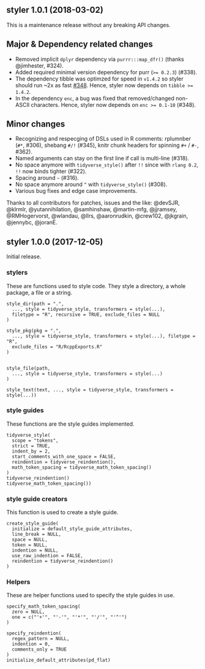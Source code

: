 ## styler 1.0.1 (2018-03-02)

This is a maintenance release without any breaking API changes.

## Major & Dependency related changes

* Removed implicit `dplyr` dependency via `purrr:::map_dfr()` (thanks 
  @jimhester, #324).
* Added required minimal version dependency for purr (`>= 0.2.3`) (#338).
* The dependency tibble was optimzed for speed in `v1.4.2` so styler should run 
  ~2x as fast [#348](https://github.com/tidyverse/tibble/pull/348). Hence, 
  styler now depends on `tibble >= 1.4.2`.
* In the dependency `enc`, a bug was fixed that removed/changed non-ASCII 
  characters. Hence, styler now depends on `enc >= 0.1-10` (#348).

## Minor changes

* Recognizing and respecging of DSLs used in R comments: rplumnber (`#*`, #306), 
  shebang `#/!` (#345), knitr chunk headers for spinning `#+` / `#-`, #362).
* Named arguments can stay on the first line if call is multi-line (#318).
* No space anymore with `tidyverse_style()` after `!!` since with `rlang 0.2`, 
  `!!` now binds tighter (#322).
* Spacing around `~` (#316).
* No space anymore around `^` with `tidyverse_style()` (#308).
* Various bug fixes and edge case improvements.

Thanks to all contributors for patches, issues and the like: 
@devSJR, @klrmlr, @yutannihilation, @samhinshaw, @martin-mfg, @jjramsey, 
@RMHogervorst, @wlandau, @llrs, @aaronrudkin, @crew102, @jkgrain, @jennybc, 
@joranE.

## styler 1.0.0 (2017-12-05)

Initial release.

### stylers
These are functions used to style code. They style a directory, a whole package,
a file or a string.
```
style_dir(path = ".", 
  ..., style = tidyverse_style, transformers = style(...), 
  filetype = "R", recursive = TRUE, exclude_files = NULL
)

style_pkg(pkg = ".", 
  ..., style = tidyverse_style, transformers = style(...), filetype = "R", 
  exclude_files = "R/RcppExports.R"
)


style_file(path, 
  ..., style = tidyverse_style, transformers = style(...)
)

style_text(text, ..., style = tidyverse_style, transformers = style(...))
```

### style guides
These functions are the style guides implemented.
```
tidyverse_style(
  scope = "tokens", 
  strict = TRUE, 
  indent_by = 2, 
  start_comments_with_one_space = FALSE, 
  reindention = tidyverse_reindention(), 
  math_token_spacing = tidyverse_math_token_spacing()
)
tidyverse_reindention()
tidyverse_math_token_spacing())
```

### style guide creators
This function is used to create a style guide.
```
create_style_guide(
  initialize = default_style_guide_attributes, 
  line_break = NULL, 
  space = NULL, 
  token = NULL, 
  indention = NULL, 
  use_raw_indention = FALSE, 
  reindention = tidyverse_reindention()
)
```

### Helpers
These are helper functions used to specify the style guides in use.

```
specify_math_token_spacing(
  zero = NULL, 
  one = c("'+'", "'-'", "'*'", "'/'", "'^'")
)

specify_reindention(
  regex_pattern = NULL, 
  indention = 0, 
  comments_only = TRUE
)
initialize_default_attributes(pd_flat)
```
